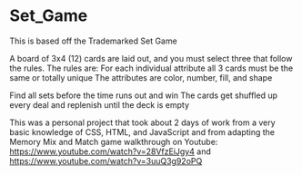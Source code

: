 # Set_Game

This is based off the Trademarked Set Game

A board of 3x4 (12) cards are laid out, and you must select three that follow the rules.
The rules are:
  For each individual attribute all 3 cards must be the same or totally unique
  The attributes are color, number, fill, and shape
  
  Find all sets before the time runs out and win
  The cards get shuffled up every deal and replenish until the deck is empty
  
This was a personal project that took about 2 days of work from a very basic knowledge of CSS, HTML, and JavaScript and from adapting the Memory Mix and Match game walkthrough on Youtube: https://www.youtube.com/watch?v=28VfzEiJgy4 and https://www.youtube.com/watch?v=3uuQ3g92oPQ
